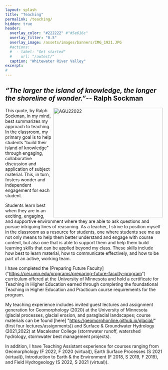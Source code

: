```yaml
---
layout: splash
title: "Teaching"
permalink: /teaching/
hidden: true
header:
  overlay_color: "#222222" #"#5e616c"
  overlay_filter: "0.5"
  overlay_image: /assets/images/banners/IMG_1921.JPG
  #actions:
  #  - label: "Get started"
  #    url: "/awtest/"
  caption: "Whitewater River Valley"
excerpt:
#         
---
```

## *“The larger the island of knowledge, the longer the shoreline of wonder.”*-- Ralph Sockman

<img align="right" src="/assets/images/banners/IMG_8356.JPG" alt="AGU22022" width="350px">

 This quote, by Ralph Sockman, in my mind, best summarizes my approach to teaching. In the classroom, my primary goal is to help students "build their island of knowledge" through engaging, collaborative discussion and application of subject material. This, in turn, fosters wonder and independent engagement for each student.

 Students learn best when they are in an exciting, engaging, and supportive environment where they are able to ask questions and pursue intriguing lines of reasoning. As a teacher, I strive to position myself in the classroom as a resource for students, one where students see me as not only means to help them better understand and engage with course content, but also one that is able to support them and help them build learning skills that can be applied beyond my class. These skills include how best to learn material, how to communicate effectively, and how to be part of an active, working team.

 I have completed the [Preparing Future Faculty] ("https://cei.umn.edu/programs/preparing-future-faculty-program") curriculum offered at the University of Minnesota and hold a certificate for Teaching in Higher Education earned through completing the foundational Teaching in Higher Education and Practicum course requirements for the program.

 My teaching experience includes invited guest lectures and assignment generation for Geomorphology (2020) at the University of Minnesota (glacial processes, glacial erosion, and paraglacial landscapes; course materials can be found [here] "https://geomorphonline.github.io/glacial/" (first four lectures/assignments)) and Surface & Groundwater Hydrology (2021,2022) at Macalester College (stormwater runoff, watershed hydrology, stormwater best management projects).

 In addition, I have Teaching Assistant experience for courses ranging from  Geomorphology (F 2022, F 2020 (virtual)), Earth Surface Processes (S 2021 (virtual)), Introduction to Earth & the Environment (F 2018, S 2019, F 2019), and  Field Hydrogeology (S 2022, S 2021 (virtual)).
